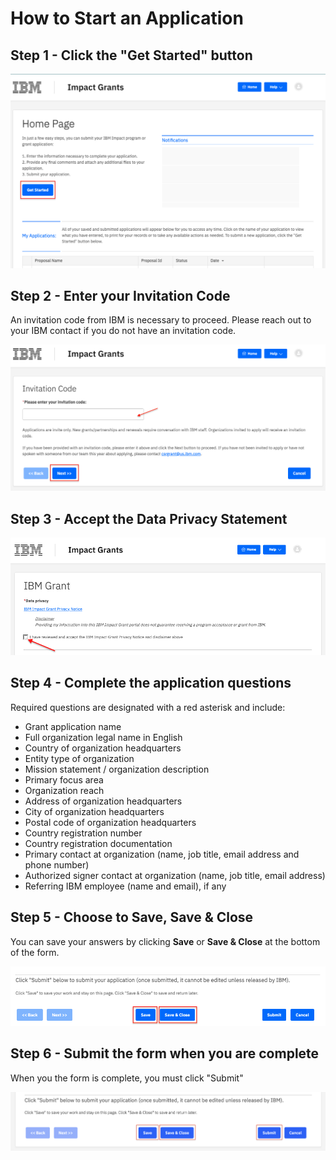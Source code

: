 # How to Start an Application

## Step 1 - Click the "Get Started" button

![Step 1](images/impact-grant-homepage-get-started.png) 

## Step 2 - Enter your Invitation Code
An invitation code from IBM is necessary to proceed. Please reach out to your IBM contact if you do not have an invitation code.

![Step 2](images/impact-grant-enter-invitation-code.png) 

## Step 3 - Accept the Data Privacy Statement

![Step 3](images/impact-grant-data-privacy-stmt.png) 

## Step 4 - Complete the application questions

Required questions are designated with a red asterisk and include:

- Grant application name
- Full organization legal name in English
- Country of organization headquarters
- Entity type of organization
- Mission statement / organization description
- Primary focus area
- Organization reach
- Address of organization headquarters
- City of organization headquarters
- Postal code of organization headquarters
- Country registration number
- Country registration documentation
- Primary contact at organization (name, job title, email address and phone number)
- Authorized signer contact at organization (name, job title, email address)
- Referring IBM employee (name and email), if any


## Step 5 - Choose to Save, Save & Close
You can save your answers by clicking **Save** or **Save & Close** at the bottom of the form.

![Step 5](images/impact-grant-save.png) 

## Step 6 - Submit the form when you are complete
When you the form is complete, you must click "Submit"

![Step 6](images/impact-grant-save-submit.png) 